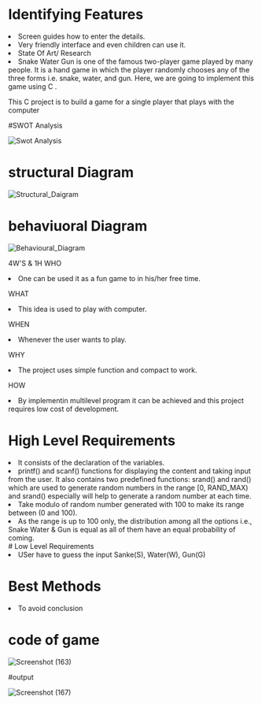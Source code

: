 # Identifying Features

<li>Screen guides how to enter the details.</li>
<li>Very friendly interface and even children can use it.</li>
<li>State Of Art/ Research</li>
<li>Snake Water Gun is one of the famous two-player game played by many people. It is a hand game in which the player randomly chooses any of the three forms i.e. snake, water, and gun. Here, we are going to implement this game using C .

This C project is to build a game for a single player that plays with the computer</li>

#SWOT Analysis

![Swot Analysis](https://user-images.githubusercontent.com/98880912/153577257-873e1802-1b72-4d31-89a8-70874431c86e.jpg)

# structural Diagram

![Structural_Daigram](https://user-images.githubusercontent.com/98880912/153591212-c74aadb2-c345-4201-b16b-11e0209606f1.jpg)

# behaviuoral Diagram

![Behavioural_Diagram](https://user-images.githubusercontent.com/98880912/153591364-6c83e92c-e0d5-403f-ae33-de7d68acfa65.jpg)

4W'S & 1H
WHO
<li>One can be used it as a fun game to in his/her free time.</li>

WHAT
<li>This idea is used to play with computer.</li>

WHEN
<li>Whenever the user wants to play.</li>

WHY
<li>The project uses simple function and compact to work.</li>

HOW
<li>By implementin multilevel program it can be achieved and this project requires low cost of development.</li>

# High Level Requirements
<li>It consists of the declaration of the variables.</li>
<li>printf() and scanf() functions for displaying the content and taking input from the user. It also contains two predefined functions:
srand() and rand() which are used to generate random numbers in the range [0, RAND_MAX) and srand() especially will help to generate a random number at each time.
<li>Take modulo of random number generated with 100 to make its range between (0 and 100).</li>
<li>As the range is up to 100 only, the distribution among all the options i.e., Snake Water & Gun is equal as all of them have an equal probability of coming.</li>
# Low Level Requirements
<li> USer have to guess the input Sanke(S), Water(W), Gun(G)</li>

# Best Methods
<li>To avoid conclusion</li>

# code of game

![Screenshot (163)](https://user-images.githubusercontent.com/98880912/153591469-af49a3c3-bae7-4848-a13a-67e82ba50910.png)

#output 

![Screenshot (167)](https://user-images.githubusercontent.com/98880912/153591573-037e3725-214e-4fb2-8e9a-afbc7c7f3734.png)

